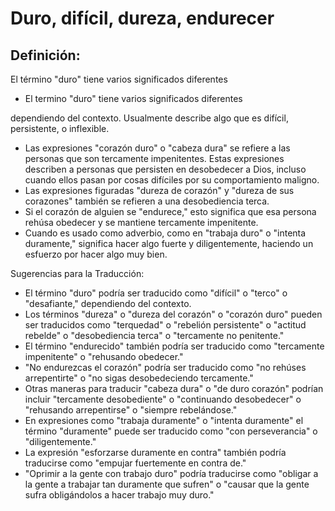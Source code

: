 # Duro, difícil, dureza, endurecer

## Definición: 

El término "duro" tiene varios significados diferentes

* El termino "duro" tiene varios significados diferentes

dependiendo del contexto. Usualmente describe algo que es difícil, persistente, o inflexible.

* Las expresiones "corazón duro" o "cabeza dura" se refiere a las personas que son tercamente impenitentes. Estas expresiones describen a personas que persisten en desobedecer a Dios, incluso cuando ellos pasan por cosas difíciles por su comportamiento maligno.
* Las expresiones figuradas "dureza de corazón" y "dureza de sus corazones" también se refieren a una desobediencia terca.
* Si el corazón de alguien se "endurece," esto significa que esa persona rehúsa obedecer y se mantiene tercamente impenitente.
* Cuando es usado como adverbio, como en "trabaja duro" o "intenta duramente," significa hacer algo fuerte y diligentemente, haciendo un esfuerzo por hacer algo muy bien.

Sugerencias para la Traducción:

* El término "duro" podría ser traducido como "difícil" o "terco" o "desafiante," dependiendo del contexto.
* Los términos "dureza" o "dureza del corazón" o "corazón duro" pueden ser traducidos como "terquedad" o "rebelión persistente" o "actitud rebelde" o "desobediencia terca" o "tercamente no penitente."
* El término "endurecido" también podría ser traducido como "tercamente impenitente" o "rehusando obedecer."
* "No endurezcas el corazón" podría ser traducido como "no rehúses arrepentirte" o "no sigas desobedeciendo tercamente."
* Otras maneras para traducir "cabeza dura" o "de duro corazón" podrían incluir "tercamente desobediente" o "continuando desobedecer" o "rehusando arrepentirse" o "siempre rebelándose."
* En expresiones como "trabaja duramente" o "intenta duramente" el término "duramente" puede ser traducido como "con perseverancia" o "diligentemente."
* La expresión "esforzarse duramente en contra" también podría traducirse como "empujar fuertemente en contra de."
* "Oprimir a la gente con trabajo duro" podría traducirse como "obligar a la gente a trabajar tan duramente que sufren" o "causar que la gente sufra obligándolos a hacer trabajo muy duro."


